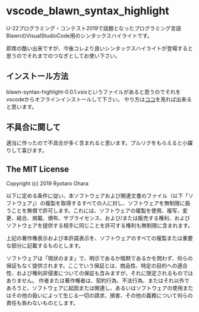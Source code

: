 # vscode_blawn_syntax_highlight

U-22プログラミング・コンテスト2019で話題となったプログラミング言語BlawnのVisualStudioCode用のシンタックスハイライトです。

即席の酷い出来ですが、今後コレより良いシンタックスハイライトが登場すると思うのでそれまでのつなぎとしてお使い下さい。

## インストール方法

blawn-syntax-highlight-0.0.1.vsixというファイルがあると思うのでそれをvscodeからオフラインインストールして下さい。
やり方は[ココ](https://mseeeen.msen.jp/how-to-install-extension-in-visual-studio-code-with-vsix/)を見れば出来ると思います。

## 不具合に関して
適当に作ったので不具合が多く含まれると思います。プルリクをもらえると小躍りして喜びます。

## The MIT License

Copyright (c) 2019 Ryotaro Ohara

以下に定める条件に従い、本ソフトウェアおよび関連文書のファイル（以下「ソフトウェア」）の複製を取得するすべての人に対し、ソフトウェアを無制限に扱うことを無償で許可します。これには、ソフトウェアの複製を使用、複写、変更、結合、掲載、頒布、サブライセンス、および/または販売する権利、およびソフトウェアを提供する相手に同じことを許可する権利も無制限に含まれます。

上記の著作権表示および本許諾表示を、ソフトウェアのすべての複製または重要な部分に記載するものとします。

ソフトウェアは「現状のまま」で、明示であるか暗黙であるかを問わず、何らの保証もなく提供されます。ここでいう保証とは、商品性、特定の目的への適合性、および権利非侵害についての保証も含みますが、それに限定されるものではありません。 作者または著作権者は、契約行為、不法行為、またはそれ以外であろうと、ソフトウェアに起因または関連し、あるいはソフトウェアの使用またはその他の扱いによって生じる一切の請求、損害、その他の義務について何らの責任も負わないものとします。
